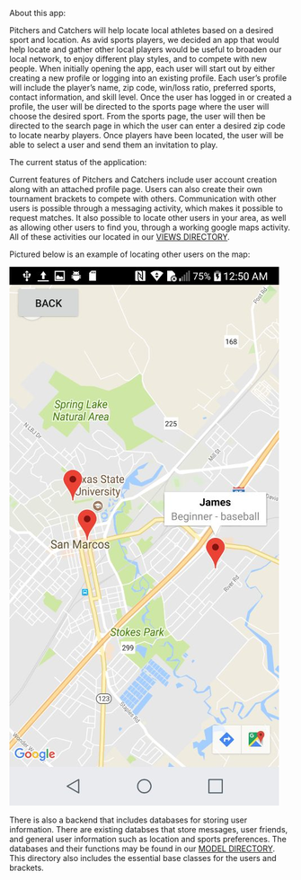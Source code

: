 About this app:

Pitchers and Catchers will help locate local athletes based on a desired sport and location. As avid sports players, we decided an app that would help locate and gather other local players would be useful to broaden our local network, to enjoy different play styles, and to compete with new people. When initially opening the app, each user will start out by either creating a new profile or logging into an existing profile. Each user’s profile will include the player’s name, zip code, win/loss ratio, preferred sports, contact information, and skill level. Once the user has logged in or created a profile, the user will be directed to the sports page where the user will choose the desired sport. From the sports page, the user will then be directed to the search page in which the user can enter a desired zip code to locate nearby players. Once players have been located, the user will be able to select a user and send them an invitation to play.

The current status of the application:
  
Current features of Pitchers and Catchers include user account creation along with an attached profile page. Users can also create their own tournament brackets to compete with others. Communication with other users is possible through a messaging activity, which makes it possible to request matches. It also possible to locate other users in your area, as well as allowing other users to find you, through a working google maps activity. All of these activities our located in our [VIEWS DIRECTORY](/app/src/main/java/com/cs3398/sportsapp/View/). 

Pictured below is an example of locating other users on the map:

![screenshot](https://github.com/CS3398-Chicago-Bears/CS3398-Chicago-Bears-S2018/blob/master/screenshot.png)

There is also a backend that includes databases for storing user information. There are existing databses that store messages, user friends, and general user information such as location and sports preferences. The databases and their functions may be found in our [MODEL DIRECTORY](/app/src/main/java/com/cs3398/sportsapp/Model/). This directory also includes the essential base classes for the users and brackets. 
   

  
